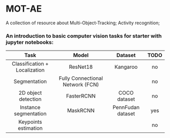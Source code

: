 # MOT-AE
A collection of resource about Multi-Object-Tracking; Activity recognition;
### An introduction to basic computer vision tasks for starter with jupyter notebooks:
|     Task     |  Model | Dataset |  TODO |
|:------------:| :----: | :------:| :----:|
| Classification + Localization | ResNet18 | Kangaroo | no |
| Segmentation | Fully Connectional Network (FCN) | | no |
| 2D object detection | FasterRCNN | COCO dataset | no |
| Instance segmentation | MaskRCNN | PennFudan dataset | yes |
| Keypoints estimation |  | | no |


